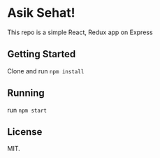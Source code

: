# Asik Sehat!

This repo is a simple React, Redux app on Express

## Getting Started

Clone and run `npm install`

## Running 

run `npm start`

## License

MIT.